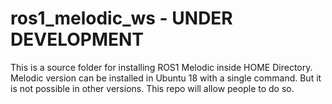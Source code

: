 # ros1_melodic_ws - UNDER DEVELOPMENT
This is a source folder for installing ROS1 Melodic inside HOME Directory. Melodic version can be installed in Ubuntu 18 with a single command. But it is not possible in other versions. This repo will allow people to do so.

